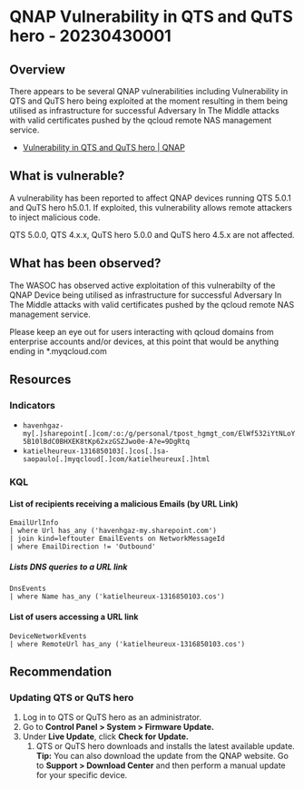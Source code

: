 # QNAP Vulnerability in QTS and QuTS hero - 20230430001

## Overview
There appears to be several QNAP vulnerabilities including Vulnerability in QTS and QuTS hero being exploited at the moment resulting in them being utilised as infrastructure for successful Adversary In The Middle attacks with valid certificates pushed by the qcloud remote NAS management service.

- [Vulnerability in QTS and QuTS hero | QNAP](https://www.qnap.com/en/security-advisory/qsa-23-01)

## What is vulnerable?
A vulnerability has been reported to affect QNAP devices running QTS 5.0.1 and QuTS hero h5.0.1. If exploited, this vulnerability allows remote attackers to inject malicious code.

QTS 5.0.0, QTS 4.x.x, QuTS hero 5.0.0 and QuTS hero 4.5.x are not affected.

## What has been observed?
The WASOC has observed active exploitation of this vulnerabilty of the QNAP Device being utilised as infrastructure for successful Adversary In The Middle attacks with valid certificates pushed by the qcloud remote NAS management service.

Please keep an eye out for users interacting with qcloud domains from enterprise accounts and/or devices, at this point that would be anything ending in *.myqcloud.com 

## Resources
### Indicators
- `havenhgaz-my[.]sharepoint[.]com/:o:/g/personal/tpost_hgmgt_com/ElWf532iYtNLoY5B10lBdC0BHXEK8tKp62xzGSZJwo0e-A?e=9DgRtq`
- `katielheureux-1316850103[.]cos[.]sa-saopaulo[.]myqcloud[.]com/katielheureux[.]html`


### KQL
#### List of recipients receiving a malicious Emails (by URL Link)
```
EmailUrlInfo
| where Url has_any ('havenhgaz-my.sharepoint.com')
| join kind=leftouter EmailEvents on NetworkMessageId
| where EmailDirection != 'Outbound'
```
##### Lists DNS queries to a URL link
```
DnsEvents
| where Name has_any ('katielheureux-1316850103.cos')
```
#### List of users accessing a URL link
```
DeviceNetworkEvents
| where RemoteUrl has_any ('katielheureux-1316850103.cos')
```
## Recommendation
### Updating QTS or QuTS hero

1. Log in to QTS or QuTS hero as an administrator.
1. Go to **Control Panel > System > Firmware Update.**
1. Under **Live Update**, click **Check for Update.**
    1. QTS or QuTS hero downloads and installs the latest available update.
**Tip:** You can also download the update from the QNAP website. Go to **Support > Download Center** and then perform a manual update for your specific device.
